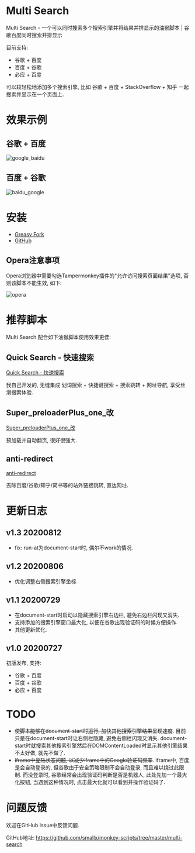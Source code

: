 # Multi Search

Multi Search - 一个可以同时搜索多个搜索引擎并将结果并排显示的油猴脚本 | 谷歌百度同时搜索并排显示

目前支持:
- 谷歌 + 百度
- 百度 + 谷歌
- 必应 + 百度

可以较轻松地添加多个搜索引擎, 比如 谷歌 + 百度 + StackOverflow + 知乎 一起搜索并显示在一个页面上.

# 效果示例

## 谷歌 + 百度

![google_baidu](https://github.com/smallx/monkey-scripts/raw/master/multi-search/images/google_baidu.gif)

## 百度 + 谷歌

![baidu_google](https://github.com/smallx/monkey-scripts/raw/master/multi-search/images/baidu_google.gif)

# 安装

- [Greasy Fork](https://greasyfork.org/zh-CN/scripts/407794)
- [GitHub](https://github.com/smallx/monkey-scripts/raw/master/multi-search/multi-search.user.js)

## Opera注意事项

Opera浏览器中需要勾选Tampermonkey插件的"允许访问搜索页面结果"选项, 否则该脚本不能生效, 如下:

![opera](https://github.com/smallx/monkey-scripts/raw/master/multi-search/images/opera.png)

# 推荐脚本

Multi Search 配合如下油猴脚本使用效果更佳:

## Quick Search - 快速搜索

[Quick Search - 快速搜索](https://greasyfork.org/zh-CN/scripts/408250)

我自己开发的, 无缝集成 划词搜索 + 快捷键搜索 + 搜索跳转 + 网址导航, 享受丝滑搜索体验.

## Super_preloaderPlus_one_改

[Super_preloaderPlus_one_改](https://greasyfork.org/zh-CN/scripts/33522)

预加载并自动翻页, 很好很强大.

## anti-redirect

[anti-redirect](https://greasyfork.org/zh-CN/scripts/11915)

去除百度/谷歌/知乎/简书等的站外链接跳转, 直达网址.

# 更新日志

## v1.3 20200812
- fix: run-at为document-start时, 偶尔不work的情况.

## v1.2 20200806
- 优化调整右侧搜索引擎坐标.

## v1.1 20200729
- 在document-start时启动以隐藏搜索引擎右边栏, 避免右边栏闪现又消失.
- 支持添加的搜索引擎窗口最大化, 以便在谷歌出现验证码的时候方便操作.
- 其他更新优化.

## v1.0 20200727
初版发布, 支持:
- 谷歌 + 百度
- 百度 + 谷歌
- 必应 + 百度

# TODO

- ~~使脚本能够在document-start时运行, 加快其他搜索引擎结果呈现速度~~. 目前只是在document-start时让右侧栏隐藏, 避免右侧栏闪现又消失. document-start时就搜索其他搜索引擎然后在DOMContentLoaded时显示其他引擎结果不太好做, 就先不做了.
- ~~iframe中登陆状态问题, 以减少iframe中的Google验证码频率~~. iframe中, 百度是会自动登录的, 但谷歌由于安全策略限制不会自动登录, 而且难以绕过此限制. 而没登录时, 谷歌经常会出现验证码判断是否是机器人, 此处先加一个最大化按钮, 当遇到这种情况时, 点击最大化就可以看到并操作验证码了.

# 问题反馈

欢迎在GitHub Issue中反馈问题.

GitHub地址: https://github.com/smallx/monkey-scripts/tree/master/multi-search
